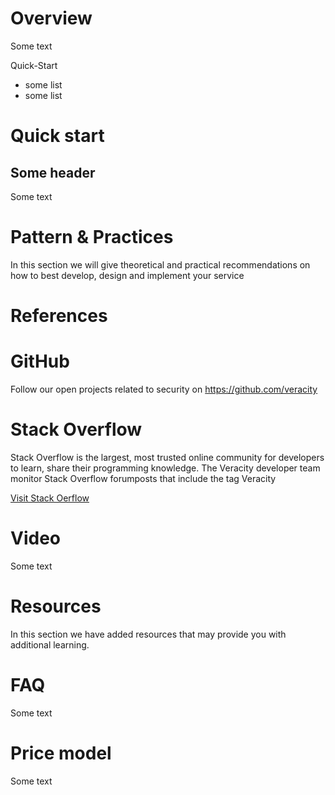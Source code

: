 # Overview 
Some text

Quick-Start 

- some list
- some list


# Quick start 
## Some header
Some text



# Pattern & Practices 
In this section we will give theoretical and practical recommendations on how to best develop, design and implement your service 
 
# References 

# GitHub  
Follow our open projects related to security on https://github.com/veracity

# Stack Overflow
Stack Overflow is the largest, most trusted online community for developers to learn, share​ ​their programming ​knowledge. The Veracity developer team monitor Stack Overflow forumposts that include the tag Veracity
 
[Visit Stack Oerflow](https://stackoverflow.com/questions/tagged/veracity?mode=all)


 
# Video 
Some text

 
# Resources  
In this section we have added resources that may provide you with additional learning.  

 
# FAQ 
Some text 
 
# Price model 
Some text
 